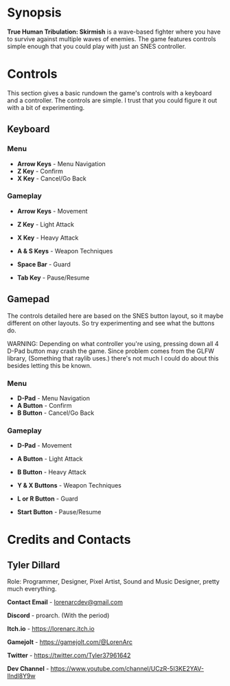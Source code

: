 # Synopsis
**True Human Tribulation: Skirmish** is a wave-based fighter where you
have to survive against multiple waves of enemies. The game features 
controls simple enough that you could play with just an SNES controller.


# Controls
This section gives a basic rundown the game's controls with a keyboard and
a controller. The controls are simple. I trust that you could figure it out
with a bit of experimenting.

## Keyboard

### Menu
* **Arrow Keys** - Menu Navigation
* **Z Key** - Confirm
* **X Key** - Cancel/Go Back

### Gameplay
* **Arrow Keys** - Movement
* **Z Key** - Light Attack
* **X Key** - Heavy Attack
* **A & S Keys** - Weapon Techniques
* **Space Bar** - Guard

* **Tab Key** - Pause/Resume

## Gamepad
The controls detailed here are based on the SNES button layout, so it
maybe different on other layouts. So try experimenting and see what the
buttons do.

WARNING: Depending on what controller you're using, pressing down all 4
D-Pad button may crash the game. Since problem comes from the GLFW 
library, (Something that raylib uses.) there's not much I could do about
this besides letting this be known.

### Menu
* **D-Pad** - Menu Navigation
* **A Button** - Confirm
* **B Button** - Cancel/Go Back

### Gameplay
* **D-Pad** - Movement
* **A Button** - Light Attack
* **B Button** - Heavy Attack
* **Y & X Buttons** - Weapon Techniques
* **L or R Button** - Guard

* **Start Button** - Pause/Resume


# Credits and Contacts

## Tyler Dillard
Role: Programmer, Designer, Pixel Artist, Sound and Music Designer, pretty
much everything.

**Contact Email** - lorenarcdev@gmail.com

**Discord** - proarch. (With the period)

**Itch.io** - https://lorenarc.itch.io

**Gamejolt** - https://gamejolt.com/@LorenArc

**Twitter** - https://twitter.com/Tyler37961642

**Dev Channel** - https://www.youtube.com/channel/UCzR-5I3KE2YAV-Ilndl8Y9w
